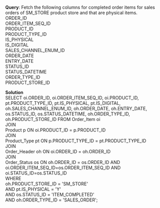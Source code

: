 **Query**: Fetch the following columns for completed order items for sales orders of SM_STORE product store and that are physical items.<br>
ORDER_ID<br>
ORDER_ITEM_SEQ_ID<br>
PRODUCT_ID<br>
PRODUCT_TYPE_ID<br>
IS_PHYSICAL<br>
IS_DIGITAL<br>
SALES_CHANNEL_ENUM_ID<br>
ORDER_DATE<br>
ENTRY_DATE<br>
STATUS_ID<br>
STATUS_DATETIME<br>
ORDER_TYPE_ID<br>
PRODUCT_STORE_ID <br>

**Solution**<br>
SELECT oi.ORDER_ID, oi.ORDER_ITEM_SEQ_ID, oi.PRODUCT_ID, pt.PRODUCT_TYPE_ID, pt.IS_PHYSICAL, pt.IS_DIGITAL, <br>oh.SALES_CHANNEL_ENUM_ID, oh.ORDER_DATE,   oh.ENTRY_DATE, os.STATUS_ID, os.STATUS_DATETIME, oh.ORDER_TYPE_ID, <br>oh.PRODUCT_STORE_ID FROM Order_Item oi<br>
JOIN<br>
    Product p ON oi.PRODUCT_ID = p.PRODUCT_ID<br>
JOIN<br>
    Product_Type pt ON p.PRODUCT_TYPE_ID = pt.PRODUCT_TYPE_ID<br>
JOIN<br>
    Order_Header oh ON oi.ORDER_ID = oh.ORDER_ID<br>
JOIN<br>
    Order_Status os ON oh.ORDER_ID = os.ORDER_ID AND oi.ORDER_ITEM_SEQ_ID=os.ORDER_ITEM_SEQ_ID AND <br>oi.STATUS_ID=os.STATUS_ID<br>
WHERE<br>
    oh.PRODUCT_STORE_ID = 'SM_STORE'<br>
    AND pt.IS_PHYSICAL = 'Y'<br>
    AND os.STATUS_ID = 'ITEM_COMPLETED'<br>
    AND oh.ORDER_TYPE_ID = 'SALES_ORDER';<br>

